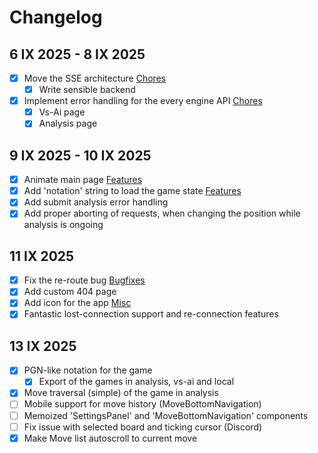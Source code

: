 # Changelog

## 6 IX 2025 - 8 IX 2025
- [x] Move the SSE architecture [Chores](#chores)
  - [x] Write sensible backend 
- [x] Implement error handling for the every engine API [Chores](#chores)
  - [x] Vs-Ai page
  - [x] Analysis page 

## 9 IX 2025 - 10 IX 2025
- [x] Animate main page [Features](#features)
- [x] Add 'notation' string to load the game state [Features](#features)
- [x] Add submit analysis error handling
- [x] Add proper aborting of requests, when changing the position while analysis is ongoing
  
## 11 IX 2025
- [x] Fix the re-route bug [Bugfixes](#bugfixes)
- [x] Add custom 404 page 
- [x] Add icon for the app [Misc](#misc)
- [x] Fantastic lost-connection support and re-connection features

## 13 IX 2025
- [x] PGN-like notation for the game
  - [x] Export of the games in analysis, vs-ai and local
- [x] Move traversal (simple) of the game in analysis
- [ ] Mobile support for move history (MoveBottomNavigation)
- [ ] Memoized 'SettingsPanel' and 'MoveBottomNavigation' components
- [ ] Fix issue with selected board and ticking cursor (Discord)
- [x] Make Move list autoscroll to current move